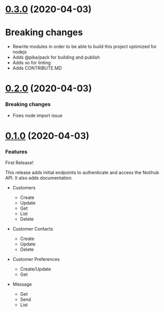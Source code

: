 # [0.3.0](https://github.com/gvillo/notihub-nodejs-sdk/releases/tag/0.2.0) (2020-04-03)
# Breaking changes
* Rewrite modules in order to be able to build this project optimized for nodejs
* Adds @pika/pack for building and publish
* Adds xo for linting
* Adds CONTRIBUTE.MD

# [0.2.0](https://github.com/gvillo/notihub-nodejs-sdk/releases/tag/0.2.0) (2020-04-03)
### Breaking changes
* Fixes node import issue

# [0.1.0](https://github.com/gvillo/notihub-nodejs-sdk/releases/tag/0.1.0) (2020-04-03)
### Features
  First Release!
  
  This release adds initial endpoints to authenticate and access the Notihub API. It also adds documentation.

- Customers
  - Create
  - Update
  - Get
  - List
  - Delete
  
- Customer Contacts
  - Create
  - Update
  - Delete
  
- Customer Preferences
  - Create/Update
  - Get
 
- Message
  - Get
  - Send
  - List
   
    
    
